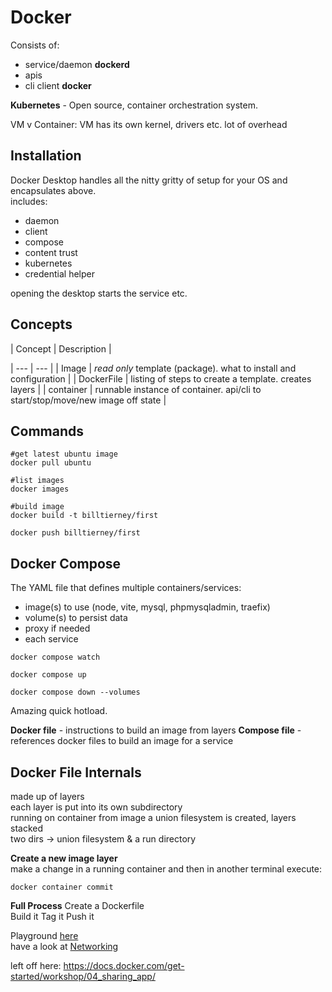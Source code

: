 # Docker 
Consists of:
- service/daemon **dockerd**  
- apis  
- cli client **docker** 

**Kubernetes** - Open source, container orchestration system.

VM v Container: VM has its own kernel, drivers etc. lot of overhead

## Installation  
Docker Desktop handles all the nitty gritty of setup for your OS and encapsulates above.  
includes:
- daemon  
- client  
- compose   
- content trust  
- kubernetes  
- credential helper  

opening the desktop starts the service etc.

## Concepts

| Concept | Description |

| --- | --- |
| Image | *read only* template (package). what to install and configuration |
| DockerFile | listing of steps to create a template. creates layers |
| container | runnable instance of container. api/cli to start/stop/move/new image off state |

## Commands 

```
#get latest ubuntu image
docker pull ubuntu 

#list images
docker images

#build image
docker build -t billtierney/first

docker push billtierney/first

```

## Docker Compose  
The YAML file that defines multiple containers/services:
- image(s) to use (node, vite, mysql, phpmysqladmin, traefix)
- volume(s) to persist data
- proxy if needed
- each service

```
docker compose watch

docker compose up

docker compose down --volumes
```

Amazing quick hotload.

**Docker file** - instructions to build an image from layers
**Compose file** - references docker files to build an image for a service  

## Docker File Internals
made up of layers  
each layer is put into its own subdirectory  
running on container from image a union filesystem is created, layers stacked  
two dirs -> union filesystem & a run directory 

**Create a new image layer**  
make a change in a running container and then in another terminal execute:
```
docker container commit 
```

**Full Process**
Create a Dockerfile  
Build it
Tag it
Push it

Playground [here](https://labs.play-with-docker.com/?_gl=1*13rprn6*_gcl_au*MTU1MjU0NDg5Ny4xNzU3NDMwNDcw*_ga*MzA0MTIwODM2LjE3NTc0MzAwNTQ.*_ga_XJWPQMJYHQ*czE3NTc2ODY3OTkkbzckZzEkdDE3NTc2ODkyNzYkajYwJGwwJGgw)  
have a look at [Networking](https://docs.docker.com/engine/network/#published-ports)

left off here:
https://docs.docker.com/get-started/workshop/04_sharing_app/